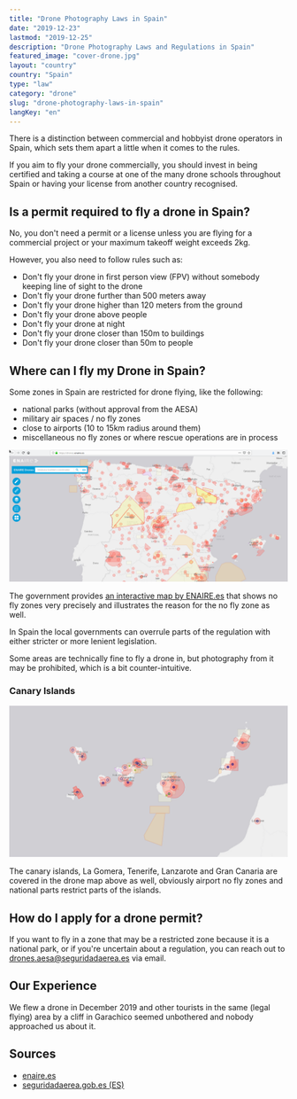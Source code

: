 ```yaml
---
title: "Drone Photography Laws in Spain"
date: "2019-12-23"
lastmod: "2019-12-25"
description: "Drone Photography Laws and Regulations in Spain"
featured_image: "cover-drone.jpg"
layout: "country"
country: "Spain"
type: "law"
category: "drone"
slug: "drone-photography-laws-in-spain"
langKey: "en"
---
```


There is a distinction between commercial and hobbyist drone operators in Spain, which sets them apart a little when it comes to the rules.

If you aim to fly your drone commercially, you should invest in being certified and taking a course at one of the many drone schools throughout Spain or having your license from another country recognised.

## Is a permit required to fly a drone in Spain?

No, you don't need a permit or a license unless you are flying for a commercial project or your maximum takeoff weight exceeds 2kg.

However, you also need to follow rules such as:

* Don't fly your drone in first person view (FPV) without somebody keeping line of sight to the drone
* Don't fly your drone further than 500 meters away
* Don't fly your drone higher than 120 meters from the ground
* Don't fly your drone above people
* Don't fly your drone at night
* Don't fly your drone closer than 150m to buildings
* Don't fly your drone closer than 50m to people

## Where can I fly my Drone in Spain?

Some zones in Spain are restricted for drone flying, like the following:

- national parks (without approval from the AESA)
- military air spaces / no fly zones
- close to airports (10 to 15km radius around them)
- miscellaneous no fly zones or where rescue operations are in process

![drone map spain](images/drone-map-enaire-spain.png)

The government provides [an interactive map by ENAIRE.es](https://drones.enaire.es/) that shows no fly zones very precisely and illustrates the reason for the no fly zone as well.

In Spain the local governments can overrule parts of the regulation with either stricter or more lenient legislation.

Some areas are technically fine to fly a drone in, but photography from it may be prohibited, which is a bit counter-intuitive.

### Canary Islands

![drone map canary islands](images/drone-map-tenerife-gran-canaria-spain.png)

The canary islands, La Gomera, Tenerife, Lanzarote and Gran Canaria are covered in the drone map above as well, obviously airport no fly zones and national parts restrict parts of the islands.

## How do I apply for a drone permit?

If you want to fly in a zone that may be a restricted zone because it is a national park, or if you're uncertain about a regulation, you can reach out to [drones.aesa@seguridadaerea.es](mailto:drones.aesa@seguridadaerea.es) via email.

## Our Experience

We flew a drone in December 2019 and other tourists in the same (legal flying) area by a cliff in Garachico seemed unbothered and nobody approached us about it.

## Sources

* [enaire.es](https://www.enaire.es/services/drones/basic_rules_for_flying_drones)
* [seguridadaerea.gob.es (ES)](https://www.seguridadaerea.gob.es/lang_castellano/cias_empresas/trabajos/rpas/faq/default.aspx#r43)
